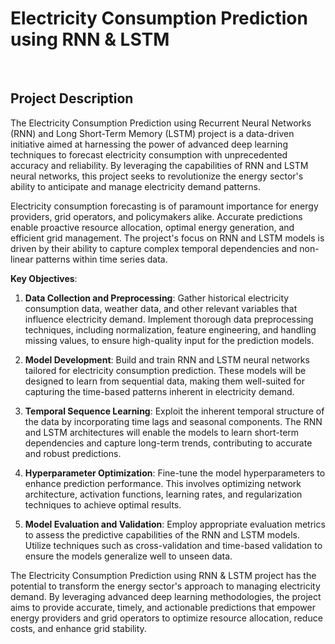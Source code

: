 # **Electricity Consumption Prediction using RNN & LSTM**
<br>

## **Project Description** <br>
The Electricity Consumption Prediction using Recurrent Neural Networks (RNN) and Long Short-Term Memory (LSTM) project is a data-driven initiative aimed at harnessing the power of advanced deep learning techniques to forecast electricity consumption with unprecedented accuracy and reliability. By leveraging the capabilities of RNN and LSTM neural networks, this project seeks to revolutionize the energy sector's ability to anticipate and manage electricity demand patterns.

Electricity consumption forecasting is of paramount importance for energy providers, grid operators, and policymakers alike. Accurate predictions enable proactive resource allocation, optimal energy generation, and efficient grid management. The project's focus on RNN and LSTM models is driven by their ability to capture complex temporal dependencies and non-linear patterns within time series data.

**Key Objectives**:

1. **Data Collection and Preprocessing**: Gather historical electricity consumption data, weather data, and other relevant variables that influence electricity demand. Implement thorough data preprocessing techniques, including normalization, feature engineering, and handling missing values, to ensure high-quality input for the prediction models.

2. **Model Development**: Build and train RNN and LSTM neural networks tailored for electricity consumption prediction. These models will be designed to learn from sequential data, making them well-suited for capturing the time-based patterns inherent in electricity demand.

3. **Temporal Sequence Learning**: Exploit the inherent temporal structure of the data by incorporating time lags and seasonal components. The RNN and LSTM architectures will enable the models to learn short-term dependencies and capture long-term trends, contributing to accurate and robust predictions.

4. **Hyperparameter Optimization**: Fine-tune the model hyperparameters to enhance prediction performance. This involves optimizing network architecture, activation functions, learning rates, and regularization techniques to achieve optimal results.

5. **Model Evaluation and Validation**: Employ appropriate evaluation metrics to assess the predictive capabilities of the RNN and LSTM models. Utilize techniques such as cross-validation and time-based validation to ensure the models generalize well to unseen data.

The Electricity Consumption Prediction using RNN & LSTM project has the potential to transform the energy sector's approach to managing electricity demand. By leveraging advanced deep learning methodologies, the project aims to provide accurate, timely, and actionable predictions that empower energy providers and grid operators to optimize resource allocation, reduce costs, and enhance grid stability.
